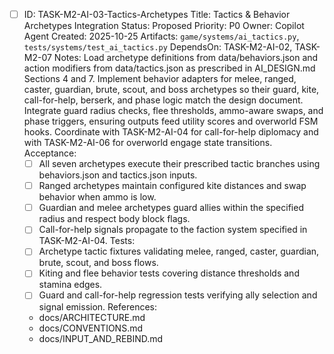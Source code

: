 - [ ] ID: TASK-M2-AI-03-Tactics-Archetypes
  Title: Tactics & Behavior Archetypes Integration
  Status: Proposed
  Priority: P0
  Owner: Copilot Agent
  Created: 2025-10-25
  Artifacts: `game/systems/ai_tactics.py`, `tests/systems/test_ai_tactics.py`
  DependsOn: TASK-M2-AI-02, TASK-M2-07
  Notes:
  Load archetype definitions from data/behaviors.json and action modifiers from data/tactics.json as prescribed in AI_DESIGN.md Sections 4 and 7.
  Implement behavior adapters for melee, ranged, caster, guardian, brute, scout, and boss archetypes so their guard, kite, call-for-help, berserk, and phase logic match the design document.
  Integrate guard radius checks, flee thresholds, ammo-aware swaps, and phase triggers, ensuring outputs feed utility scores and overworld FSM hooks.
  Coordinate with TASK-M2-AI-04 for call-for-help diplomacy and with TASK-M2-AI-06 for overworld engage state transitions.
  Acceptance:
  - [ ] All seven archetypes execute their prescribed tactic branches using behaviors.json and tactics.json inputs.
  - [ ] Ranged archetypes maintain configured kite distances and swap behavior when ammo is low.
  - [ ] Guardian and melee archetypes guard allies within the specified radius and respect body block flags.
  - [ ] Call-for-help signals propagate to the faction system specified in TASK-M2-AI-04.
  Tests:
  - [ ] Archetype tactic fixtures validating melee, ranged, caster, guardian, brute, scout, and boss flows.
  - [ ] Kiting and flee behavior tests covering distance thresholds and stamina edges.
  - [ ] Guard and call-for-help regression tests verifying ally selection and signal emission.
  References:
  - docs/ARCHITECTURE.md
  - docs/CONVENTIONS.md
  - docs/INPUT_AND_REBIND.md
